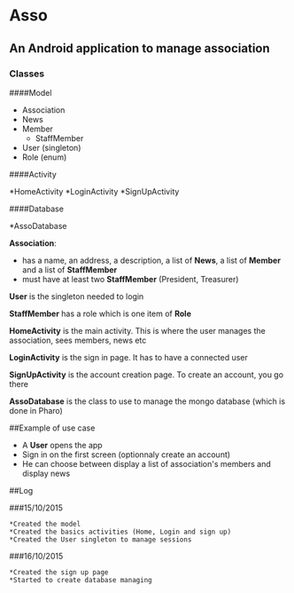 # Asso
## An Android application to manage association

### Classes

####Model
* Association
* News
* Member
  * StaffMember
* User (singleton)
* Role (enum)

####Activity

*HomeActivity
*LoginActivity
*SignUpActivity

####Database

*AssoDatabase

**Association**:

* has a name, an address, a description, a list of **News**, a list of **Member** and a list of **StaffMember**
* must have at least two **StaffMember** (President, Treasurer)

**User** is the singleton needed to login

**StaffMember** has a role which is one item of **Role**

**HomeActivity** is the main activity. This is where the user manages the association, sees members, news etc

**LoginActivity** is the sign in page. It has to have a connected user

**SignUpActivity** is the account creation page. To create an account, you go there

**AssoDatabase** is the class to use to manage the mongo database (which is done in Pharo)

##Example of use case

* A **User** opens the app
* Sign in on the first screen (optionnaly create an account)
* He can choose between display a list of association's members and display news

##Log

###15/10/2015

	*Created the model 
	*Created the basics activities (Home, Login and sign up)
	*Created the User singleton to manage sessions

###16/10/2015

	*Created the sign up page
	*Started to create database managing
	